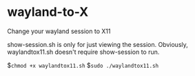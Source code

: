 # wayland-to-X
Change your wayland session to X11

show-session.sh is only for just viewing the session. Obviously, waylandtox11.sh doesn't require show-session to run.

$`chmod +x waylandtox11.sh`
$`sudo ./waylandtox11.sh`
